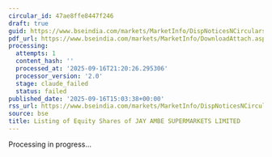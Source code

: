 ```yaml
---
circular_id: 47ae8ffe8447f246
draft: true
guid: https://www.bseindia.com/markets/MarketInfo/DispNoticesNCirculars.aspx?Noticeid={F5FA19DE-99AF-4331-93B1-473A160EEE4B}&noticeno=20250916-78&dt=09/16/2025&icount=78&totcount=79&flag=0
pdf_url: https://www.bseindia.com/markets/MarketInfo/DownloadAttach.aspx?id=20250916-78&attachedId=cd09087f-7509-4458-82e9-8474390bd4db
processing:
  attempts: 1
  content_hash: ''
  processed_at: '2025-09-16T21:20:26.295306'
  processor_version: '2.0'
  stage: claude_failed
  status: failed
published_date: '2025-09-16T15:03:38+00:00'
rss_url: https://www.bseindia.com/markets/MarketInfo/DispNoticesNCirculars.aspx?Noticeid={F5FA19DE-99AF-4331-93B1-473A160EEE4B}&noticeno=20250916-78&dt=09/16/2025&icount=78&totcount=79&flag=0
source: bse
title: Listing of Equity Shares of JAY AMBE SUPERMARKETS LIMITED
---
```


Processing in progress...